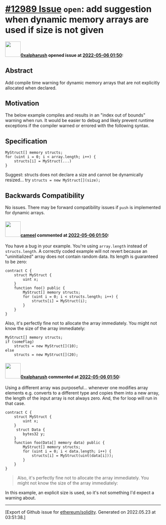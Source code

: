 # [\#12989 Issue](https://github.com/ethereum/solidity/issues/12989) `open`: add suggestion when dynamic memory arrays are used if size is not given

#### <img src="https://avatars.githubusercontent.com/u/87383155?u=92ab2406e2f45ff6a5191160c0e26976abe035b7&v=4" width="50">[0xalpharush](https://github.com/0xalpharush) opened issue at [2022-05-06 01:50](https://github.com/ethereum/solidity/issues/12989):

## Abstract

Add compile time warning for dynamic memory arrays that are not explicitly allocated when declared.

## Motivation

The below example compiles and results in an "index out of bounds" warning when run. It would be easier to debug and likely prevent runtime exceptions if the compiler warned or errored with the following syntax.

## Specification
```
MyStruct[] memory structs;
for (uint i = 0; i < array.length; i++) {
    structs[i] = MyStruct(...)
}
```
Suggest: structs does not declare a size and cannot be dynamically resized... try `structs = new MyStruct[](size);`
## Backwards Compatibility
No issues. There may be forward compatibility issues if `push` is implemented for dynamic arrays.


#### <img src="https://avatars.githubusercontent.com/u/137030?v=4" width="50">[cameel](https://github.com/cameel) commented at [2022-05-06 01:50](https://github.com/ethereum/solidity/issues/12989#issuecomment-1119387261):

You have a bug in your example. You're using `array.length` instead of `structs.length`. A correctly coded example will not revert because an "uninitialized" array does not contain random data. Its length is guaranteed to be zero:
```solidity
contract C {
    struct MyStruct {
        uint x;
    }
    function foo() public {
        MyStruct[] memory structs;
        for (uint i = 0; i < structs.length; i++) {
            structs[i] = MyStruct(i);
        }
    }
}
```

Also, it's perfectly fine not to allocate the array immediately. You might not know the size of the array immediately:
```solidity
MyStruct[] memory structs;
if (someFlag)
    structs = new MyStruct[](10);
else
    structs = new MyStruct[](20);
```

#### <img src="https://avatars.githubusercontent.com/u/87383155?u=92ab2406e2f45ff6a5191160c0e26976abe035b7&v=4" width="50">[0xalpharush](https://github.com/0xalpharush) commented at [2022-05-06 01:50](https://github.com/ethereum/solidity/issues/12989#issuecomment-1119604619):

Using a different array was purposeful... whenever one modifies array elements e.g. converts to a different type and copies them into a new array, the length of the input array is not always zero. And, the for loop will run in that case.
```
contract C {
    struct MyStruct {
        uint x;
    }
     struct Data {
        bytes32 y;
    }
    function foo(Data[] memory data) public {
        MyStruct[] memory structs;
        for (uint i = 0; i < data.length; i++) {
            structs[i] = MyStruct(uint(data[i]));
        }
    }
}
```

> Also, it's perfectly fine not to allocate the array immediately. You might not know the size of the array immediately:

In this example, an explicit size is used, so it's not something I'd expect a warning about.


-------------------------------------------------------------------------------



[Export of Github issue for [ethereum/solidity](https://github.com/ethereum/solidity). Generated on 2022.05.23 at 03:51:38.]
